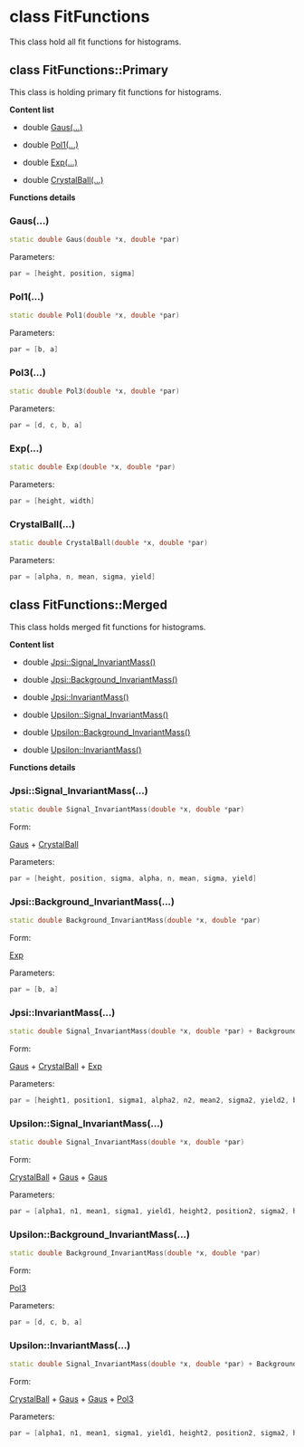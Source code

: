 # class FitFunctions

This class hold all fit functions for histograms.

## class FitFunctions::Primary

This class is holding primary fit functions for histograms.

**Content list**

* double [Gaus(...)](#gaus)

* double [Pol1(...)](#pol1)

* double [Exp(...)](#exp)

* double [CrystalBall(...)](#crystalball)

**Functions details**

### Gaus(...)

```cpp
static double Gaus(double *x, double *par)
```

Parameters:

```cpp
par = [height, position, sigma]
```

### Pol1(...)

```cpp
static double Pol1(double *x, double *par)
```

Parameters:

```cpp
par = [b, a]
```

### Pol3(...)

```cpp
static double Pol3(double *x, double *par)
```

Parameters:

```cpp
par = [d, c, b, a]
```

### Exp(...)

```cpp
static double Exp(double *x, double *par)
```

Parameters:

```cpp
par = [height, width]
```

### CrystalBall(...)

```cpp
static double CrystalBall(double *x, double *par)
```

Parameters:

```cpp
par = [alpha, n, mean, sigma, yield]
```

## class FitFunctions::Merged

This class holds merged fit functions for histograms.

**Content list**

* double [Jpsi::Signal_InvariantMass()](#jpsisignal_invariantmass)

* double [Jpsi::Background_InvariantMass()](#jpsibackground_invariantmass)

* double [Jpsi::InvariantMass()](#jpsiinvariantmass)

* double [Upsilon::Signal_InvariantMass()](#upsilonsignal_invariantmass)

* double [Upsilon::Background_InvariantMass()](#upsilonbackground_invariantmass)

* double [Upsilon::InvariantMass()](#upsiloninvariantmass)

**Functions details**

### Jpsi::Signal_InvariantMass(...)

```cpp
static double Signal_InvariantMass(double *x, double *par)
```

Form:

[Gaus](#gaus)
+
[CrystalBall](#crystalball)

Parameters:

```cpp
par = [height, position, sigma, alpha, n, mean, sigma, yield]
```

### Jpsi::Background_InvariantMass(...)

```cpp
static double Background_InvariantMass(double *x, double *par)
```

Form:

[Exp](#exp)

Parameters:

```cpp
par = [b, a]
```

### Jpsi::InvariantMass(...)

```cpp
static double Signal_InvariantMass(double *x, double *par) + Background_InvariantMass(double *x, double *par)
```

Form:

[Gaus](#gaus)
+
[CrystalBall](#crystalball)
+
[Exp](#exp)

Parameters:

```cpp
par = [height1, position1, sigma1, alpha2, n2, mean2, sigma2, yield2, b, a]
```

### Upsilon::Signal_InvariantMass(...)

```cpp
static double Signal_InvariantMass(double *x, double *par)
```

Form:

[CrystalBall](#crystalball)
+
[Gaus](#gaus)
+
[Gaus](#gaus)

Parameters:

```cpp
par = [alpha1, n1, mean1, sigma1, yield1, height2, position2, sigma2, height3, position3, sigma3]
```

### Upsilon::Background_InvariantMass(...)

```cpp
static double Background_InvariantMass(double *x, double *par)
```

Form:

[Pol3](#pol3)

Parameters:

```cpp
par = [d, c, b, a]
```

### Upsilon::InvariantMass(...)

```cpp
static double Signal_InvariantMass(double *x, double *par) + Background_InvariantMass(double *x, double *par)
```

Form:

[CrystalBall](#crystalball)
+
[Gaus](#gaus)
+
[Gaus](#gaus)
+
[Pol3](#pol3)

Parameters:

```cpp
par = [alpha1, n1, mean1, sigma1, yield1, height2, position2, sigma2, height3, position3, sigma3, d, c, b, a]
```
